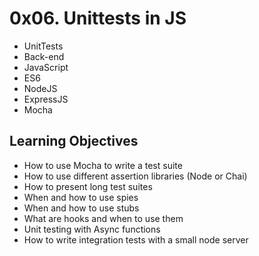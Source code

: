 # 0x06. Unittests in JS
- UnitTests
- Back-end
- JavaScript
- ES6
- NodeJS
- ExpressJS
- Mocha

## Learning Objectives
- How to use Mocha to write a test suite
- How to use different assertion libraries (Node or Chai)
- How to present long test suites
- When and how to use spies
- When and how to use stubs
- What are hooks and when to use them
- Unit testing with Async functions
- How to write integration tests with a small node server